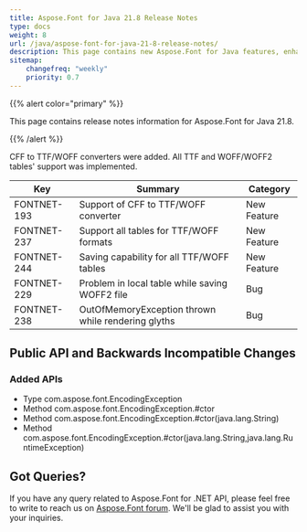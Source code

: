 ```yaml
---
title: Aspose.Font for Java 21.8 Release Notes
type: docs
weight: 8
url: /java/aspose-font-for-java-21-8-release-notes/
description: This page contains new Aspose.Font for Java features, enhancement, and bug fixes in 2021, version 21.8. 
sitemap:
    changefreq: "weekly"
    priority: 0.7
---
```


{{% alert color="primary" %}} 

This page contains release notes information for Aspose.Font for Java 21.8.

{{% /alert %}} 

CFF to TTF/WOFF converters were added. All TTF and WOFF/WOFF2 tables' support was implemented.

| Key | Summary | Category |
|---|---|---|
| FONTNET-193 | Support of CFF to TTF/WOFF converter | New Feature |
| FONTNET-237 | Support all tables for TTF/WOFF formats | New Feature |
| FONTNET-244 | Saving capability for all TTF/WOFF tables | New Feature |
| FONTNET-229 | Problem in local table while saving WOFF2 file | Bug |
| FONTNET-238 | OutOfMemoryException thrown while rendering glyths | Bug |


## Public API and Backwards Incompatible Changes

### Added APIs
* Type com.aspose.font.EncodingException
* Method com.aspose.font.EncodingException.#ctor
* Method com.aspose.font.EncodingException.#ctor(java.lang.String)
* Method com.aspose.font.EncodingException.#ctor(java.lang.String,java.lang.RuntimeException)

## Got Queries?
If you have any query related to Aspose.Font for .NET API, please feel free to write to reach us on [Aspose.Font forum](https://forum.aspose.com/c/font/). We'll be glad to assist you with your inquiries.
